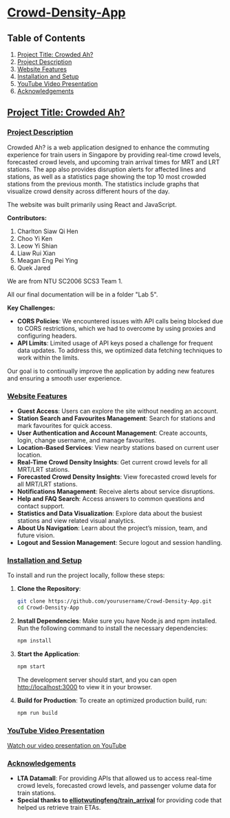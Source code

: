 # [Crowd-Density-App](#crowd-density-app)

## Table of Contents
1. [Project Title: Crowded Ah?](#project-title-crowded-ah)
2. [Project Description](#project-description)
3. [Website Features](#website-features)
4. [Installation and Setup](#installation-and-setup)
5. [YouTube Video Presentation](#youtube-video-presentation)
6. [Acknowledgements](#acknowledgements)

## [Project Title: Crowded Ah?](#project-title-crowded-ah)

### [Project Description](#project-description)
Crowded Ah? is a web application designed to enhance the commuting experience for train users in Singapore by providing real-time crowd levels, forecasted crowd levels, and upcoming train arrival times for MRT and LRT stations. The app also provides disruption alerts for affected lines and stations, as well as a statistics page showing the top 10 most crowded stations from the previous month. The statistics include graphs that visualize crowd density across different hours of the day.

The website was built primarily using React and JavaScript.

**Contributors:**
1. Charlton Siaw Qi Hen
2. Choo Yi Ken
3. Leow Yi Shian
4. Liaw Rui Xian
5. Meagan Eng Pei Ying
6. Quek Jared

We are from NTU SC2006 SCS3 Team 1.

All our final documentation will be in a folder "Lab 5". 

**Key Challenges:**
- **CORS Policies**: We encountered issues with API calls being blocked due to CORS restrictions, which we had to overcome by using proxies and configuring headers.
- **API Limits**: Limited usage of API keys posed a challenge for frequent data updates. To address this, we optimized data fetching techniques to work within the limits.

Our goal is to continually improve the application by adding new features and ensuring a smooth user experience.

### [Website Features](#website-features)
- **Guest Access**: Users can explore the site without needing an account.
- **Station Search and Favourites Management**: Search for stations and mark favourites for quick access.
- **User Authentication and Account Management**: Create accounts, login, change username, and manage favourites.
- **Location-Based Services**: View nearby stations based on current user location.
- **Real-Time Crowd Density Insights**: Get current crowd levels for all MRT/LRT stations.
- **Forecasted Crowd Density Insights**: View forecasted crowd levels for all MRT/LRT stations. 
- **Notifications Management**: Receive alerts about service disruptions.
- **Help and FAQ Search**: Access answers to common questions and contact support.
- **Statistics and Data Visualization**: Explore data about the busiest stations and view related visual analytics.
- **About Us Navigation**: Learn about the project’s mission, team, and future vision.
- **Logout and Session Management**: Secure logout and session handling.

### [Installation and Setup](#installation-and-setup)
To install and run the project locally, follow these steps:

1. **Clone the Repository**:
    ```bash
    git clone https://github.com/yourusername/Crowd-Density-App.git
    cd Crowd-Density-App
    ```

2. **Install Dependencies**:
    Make sure you have Node.js and npm installed. Run the following command to install the necessary dependencies:
    ```bash
    npm install
    ```

3. **Start the Application**:
    ```bash
    npm start
    ```
    The development server should start, and you can open [http://localhost:3000](http://localhost:3000) to view it in your browser.

4. **Build for Production**:
    To create an optimized production build, run:
    ```bash
    npm run build
    ```

### [YouTube Video Presentation](#youtube-video-presentation)
[Watch our video presentation on YouTube](https://www.youtube.com/watch?v=iNRiG7BhjoA)

### [Acknowledgements](#acknowledgements)
- **LTA Datamall**: For providing APIs that allowed us to access real-time crowd levels, forecasted crowd levels, and passenger volume data for train stations.
- **Special thanks to [elliotwutingfeng/train_arrival](https://github.com/elliotwutingfeng/train_arrival)** for providing code that helped us retrieve train ETAs.
